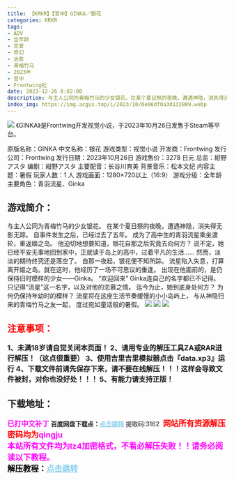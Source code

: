 ```yaml
---
title: 【KRKR】【官中】GINKA／银花
categories: KRKR
tags:
- ADV
- 全年龄
- 恋爱
- 奇幻
- 治愈
- 青梅竹马
- 2023年
- 官中
- Frontwing社
date: 2023-12-26 8:02:00
description: 与主人公同为青梅竹马的少女银花。在某个夏日祭的夜晚，遭遇神隐，消失得无影无踪。自事件发生之后，已经过去了五年。成为了高中生的青羽流星乘坐渡轮，重返姬之岛。他迫切地想要知道，银花自那之后究竟去向何方？说不定，她已经平安无事地回到家中，正就读于岛上的高中，过着平凡的生活……然而，淡淡的期待终究还是落空了。
index_img: https://img.acgus.top/i/2023/10/0e06df0a3d132809.webp
---
```

![](https://img.acgus.top/i/2023/10/0e06df0a3d132809.webp)
《GINKA》是Frontwing开发视觉小说，于2023年10月26日发售于Steam等平台。

原版名称：GINKA
中文名称：银花
游戏类型：视觉小说
开发商：Frontwing
发行公司：Frontwing
发行日期：2023年10月26日
游戏售价：3278 日元
总监：紺野アスタ
编剧：紺野アスタ
主要配音：长谷川育美
背景音乐：松本文纪
内容主题：暑假
玩家人数：1 人
游戏画面：1280×720以上（16:9）
游戏分级：全年龄
主要角色：青羽流星、Ginka

## 游戏简介：
与主人公同为青梅竹马的少女银花。
在某个夏日祭的夜晚，遭遇神隐，消失得无影无踪。
自事件发生之后，已经过去了五年。
成为了高中生的青羽流星乘坐渡轮，重返姬之岛。
他迫切地想要知道，银花自那之后究竟去向何方？
说不定，她已经平安无事地回到家中，正就读于岛上的高中，过着平凡的生活……
然而，淡淡的期待终究还是落空了。
自那一夜起，银花便不知所踪。
流星陷入失意，打算离开姬之岛。就在这时，他经历了一场不可思议的重逢。
出现在他面前的，是仍保持旧时模样的少女——Ginka。
“欢迎回来”
Ginka连自己的名字都已不记得。
只记得“流星”这一名字，以及对他的恋慕之情。
迄今为止，她到底身处何方？
为何仍保持年幼时的模样？
流星将在这座生活节奏缓慢的小小岛屿上，
与从神隐归来的青梅竹马之友一起，
度过宛如童话般的暑假。
![](https://img.acgus.top/i/2023/10/0076e88861132815.webp)
![](https://img.acgus.top/i/2023/10/b1546f9a9a132813.webp)
![](https://img.acgus.top/i/2023/10/97c1494a46132811.webp)






## <font color=#FF0000 >注意事项：</font>
<font size=3><b>1、未满18岁请自觉关闭本页面！
2、请用专业的解压工具ZA或RAR进行解压！（这点很重要）
3、使用吉里吉里模拟器点击『data.xp3』运行
4、下载文件前请先保存下来，请不要在线解压！！！这样会导致文件被封，对你也没好处！！！
5、有能力请支持正版！</b></font>

## 下载地址：
<font color=#FF00FF size=3><b>已打中文补丁</b></font>
<b>百度网盘下载点：</b><a href="https://pan.baidu.com/s/17qHGsKix07LAtblT1qIpkQ?pwd=3162" style="color: #87CEEB;"><b>点击跳转</b></a> 提取码:3162
<a style="padding: 0" href="https://post.qingju.org/AD/"><img style="max-width:100%" src="https://img.acgus.top/i/2024/07/478f689b8021d8d499ab43d21acf137a.gif" alt=""></a>
<b><font color=#FF0000 size=4>网站所有资源解压密码均为</b></font><b><font color=#FF00FF size=4>qingju</font><font color=#FF0000 ></font></b><br><b><font color=#FF00FF size=4>本站所有文件均为lz4加密格式，不看必解压失败！！请务必阅读以下教程。</b></font><br><b><font color=#000 size=4>解压教程：</b><a href="https://post.qingju.org/tutorial/000/" style="color: #87CEEB;"><b>点击跳转</b></a>
